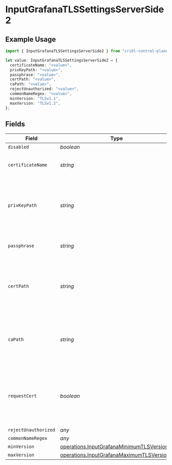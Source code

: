 # InputGrafanaTLSSettingsServerSide2

## Example Usage

```typescript
import { InputGrafanaTLSSettingsServerSide2 } from "cribl-control-plane/models/operations";

let value: InputGrafanaTLSSettingsServerSide2 = {
  certificateName: "<value>",
  privKeyPath: "<value>",
  passphrase: "<value>",
  certPath: "<value>",
  caPath: "<value>",
  rejectUnauthorized: "<value>",
  commonNameRegex: "<value>",
  minVersion: "TLSv1.1",
  maxVersion: "TLSv1.2",
};
```

## Fields

| Field                                                                                                  | Type                                                                                                   | Required                                                                                               | Description                                                                                            |
| ------------------------------------------------------------------------------------------------------ | ------------------------------------------------------------------------------------------------------ | ------------------------------------------------------------------------------------------------------ | ------------------------------------------------------------------------------------------------------ |
| `disabled`                                                                                             | *boolean*                                                                                              | :heavy_minus_sign:                                                                                     | N/A                                                                                                    |
| `certificateName`                                                                                      | *string*                                                                                               | :heavy_minus_sign:                                                                                     | The name of the predefined certificate                                                                 |
| `privKeyPath`                                                                                          | *string*                                                                                               | :heavy_minus_sign:                                                                                     | Path on server containing the private key to use. PEM format. Can reference $ENV_VARS.                 |
| `passphrase`                                                                                           | *string*                                                                                               | :heavy_minus_sign:                                                                                     | Passphrase to use to decrypt private key                                                               |
| `certPath`                                                                                             | *string*                                                                                               | :heavy_minus_sign:                                                                                     | Path on server containing certificates to use. PEM format. Can reference $ENV_VARS.                    |
| `caPath`                                                                                               | *string*                                                                                               | :heavy_minus_sign:                                                                                     | Path on server containing CA certificates to use. PEM format. Can reference $ENV_VARS.                 |
| `requestCert`                                                                                          | *boolean*                                                                                              | :heavy_minus_sign:                                                                                     | Require clients to present their certificates. Used to perform client authentication using SSL certs.  |
| `rejectUnauthorized`                                                                                   | *any*                                                                                                  | :heavy_minus_sign:                                                                                     | N/A                                                                                                    |
| `commonNameRegex`                                                                                      | *any*                                                                                                  | :heavy_minus_sign:                                                                                     | N/A                                                                                                    |
| `minVersion`                                                                                           | [operations.InputGrafanaMinimumTLSVersion2](../../models/operations/inputgrafanaminimumtlsversion2.md) | :heavy_minus_sign:                                                                                     | N/A                                                                                                    |
| `maxVersion`                                                                                           | [operations.InputGrafanaMaximumTLSVersion2](../../models/operations/inputgrafanamaximumtlsversion2.md) | :heavy_minus_sign:                                                                                     | N/A                                                                                                    |
